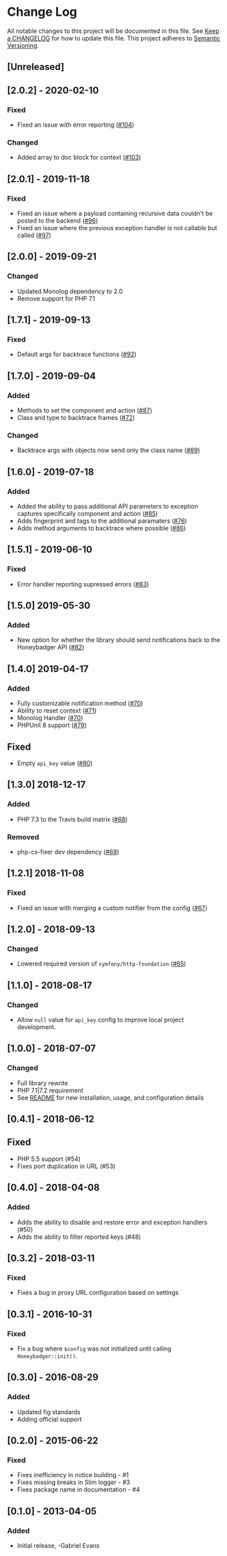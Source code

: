 # Change Log
All notable changes to this project will be documented in this file. See [Keep a
CHANGELOG](http://keepachangelog.com/) for how to update this file. This project
adheres to [Semantic Versioning](http://semver.org/).

## [Unreleased]
## [2.0.2] - 2020-02-10
### Fixed
- Fixed an issue with error reporting ([#104](https://github.com/honeybadger-io/honeybadger-php/pull/104))

### Changed
- Added array to doc block for context ([#103](https://github.com/honeybadger-io/honeybadger-php/pull/103))

## [2.0.1] - 2019-11-18
### Fixed
- Fixed an issue where a payload containing recursive data couldn't be posted to the backend ([#96](https://github.com/honeybadger-io/honeybadger-php/pull/96))
- Fixed an issue where the previous exception handler is not callable but called ([#97](https://github.com/honeybadger-io/honeybadger-php/pull/97))

## [2.0.0] - 2019-09-21
### Changed
- Updated Monolog dependency to 2.0
- Remove support for PHP 7.1

## [1.7.1] - 2019-09-13
### Fixed
- Default args for backtrace functions ([#92](https://github.com/honeybadger-io/honeybadger-php/pull/92))

## [1.7.0] - 2019-09-04
### Added
- Methods to set the component and action ([#87](https://github.com/honeybadger-io/honeybadger-php/pull/87))
- Class and type to backtrace frames ([#72](https://github.com/honeybadger-io/honeybadger-php/pull/72/))

### Changed
- Backtrace args with objects now send only the class name ([#89](https://github.com/honeybadger-io/honeybadger-php/pull/89))

## [1.6.0] - 2019-07-18
### Added
- Added the ability to pass additional API parameters to exception captures specifically component and action ([#85](https://github.com/honeybadger-io/honeybadger-php/pull/85))
- Adds fingerprint and tags to the additional paramaters ([#76](https://github.com/honeybadger-io/honeybadger-php/pull/76))
- Adds method arguments to backtrace where possible ([#86](https://github.com/honeybadger-io/honeybadger-php/pull/86))

## [1.5.1] - 2019-06-10
### Fixed
* Error handler reporting supressed errors ([#83](https://github.com/honeybadger-io/honeybadger-php/pull/83))

## [1.5.0] 2019-05-30

### Added
* New option for whether the library should send notifications back to the Honeybadger API ([#82](https://github.com/honeybadger-io/honeybadger-php/pull/82))

## [1.4.0] 2019-04-17

### Added
* Fully customizable notification method ([#70](https://github.com/honeybadger-io/honeybadger-php/pull/70))
* Ability to reset context ([#71](https://github.com/honeybadger-io/honeybadger-php/pull/71))
* Monolog Handler ([#70](https://github.com/honeybadger-io/honeybadger-php/pull/70))
* PHPUnit 8 support ([#79](https://github.com/honeybadger-io/honeybadger-php/pull/79))

## Fixed
* Empty `api_key` value ([#80](https://github.com/honeybadger-io/honeybadger-php/pull/80))

## [1.3.0] 2018-12-17
### Added
* PHP 7.3 to the Travis build matrix ([#68](https://github.com/honeybadger-io/honeybadger-php/pull/68))

### Removed
* php-cs-fixer dev dependency ([#69](https://github.com/honeybadger-io/honeybadger-php/pull/69))

## [1.2.1] 2018-11-08
### Fixed
- Fixed an issue with merging a custom notifier from the config ([#67](https://github.com/honeybadger-io/honeybadger-php/pull/67))

## [1.2.0] - 2018-09-13
### Changed
- Lowered required version of `symfony/http-foundation` ([#65](https://github.com/honeybadger-io/honeybadger-php/pull/65))

## [1.1.0] - 2018-08-17
### Changed
- Allow `null` value for `api_key` config to improve local project development.

## [1.0.0] - 2018-07-07
### Changed
- Full library rewrite
- PHP 7.1|7.2 requirement
- See [README](README.md) for new installation, usage, and configuration details

## [0.4.1] - 2018-06-12
## Fixed
- PHP 5.5 support (#54)
- Fixes port duplication in URL (#53)

## [0.4.0] - 2018-04-08
### Added
- Adds the ability to disable and restore error and exception handlers (#50)
- Adds the ability to filter reported keys (#48)

## [0.3.2] - 2018-03-11
### Fixed
- Fixes a bug in proxy URL configuration based on settings

## [0.3.1] - 2016-10-31
### Fixed
- Fix a bug where `$config` was not initialized until calling
  `Honeybadger::init()`.

## [0.3.0] - 2016-08-29
### Added
- Updated fig standards
- Adding official support

## [0.2.0] - 2015-06-22
### Fixed
- Fixes inefficiency in notice building - #1
- Fixes missing breaks in Slim logger - #3
- Fixes package name in documentation - #4

## [0.1.0] - 2013-04-05
### Added
- Initial release, -Gabriel Evans
